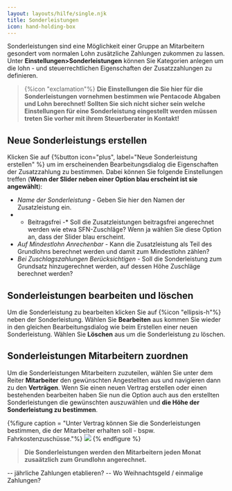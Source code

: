 ```yaml
---
layout: layouts/hilfe/single.njk
title: Sonderleistungen
icon: hand-holding-box  
---
```


Sonderleistungen sind eine Möglichkeit einer Gruppe an Mitarbeitern gesondert vom normalen Lohn zusätzliche Zahlungen zukommen zu lassen. Unter **Einstellungen>Sonderleistungen** können Sie Kategorien anlegen um die lohn - und steuerrechtlichen Eigenschaften der Zusatzzahlungen zu definieren. 

> {%icon "exclamation"%} **Die Einstellungen die Sie hier für die Sonderleistungen vornehmen bestimmen wie Pentacode Abgaben und Lohn berechnet! Sollten Sie sich nicht sicher sein welche Einstellungen für eine Sonderleistung eingestellt werden müssen treten Sie vorher mit ihrem Steuerberater in Kontakt!**

## Neue Sonderleistungs erstellen

Klicken Sie auf {%button icon="plus", label="Neue Sonderleistung erstellen" %} um im erscheinenden Bearbeitungsdialog die Eigenschaften der Zusatzzahlung zu bestimmen. Dabei können Sie folgende Einstellungen treffen (**Wenn der Slider neben einer Option blau erscheint ist sie angewählt**):

- *Name der Sonderleistung -* Geben Sie hier den Namen der Zusatzleistung ein.
- * Beitragsfrei -* Soll die Zusatzleistungen beitragsfrei angerechnet werden wie etwa SFN-Zuschläge? Wenn ja wählen Sie diese Option an, dass der Slider blau erscheint.
- *Auf Mindestlohn Anrechenbar -* Kann die Zusatzleistung als Teil des Grundlohns berechnet werden und damit zum Mindestlohn zählen?
- *Bei Zuschlagszahlungen Berücksichtigen -* Soll die Sonderleistung zum Grundsatz hinzugerechnet werden, auf dessen Höhe Zuschläge berechnet werden?

## Sonderleistungen bearbeiten und löschen

Um die Sonderleistung zu bearbeiten klicken Sie auf {%icon "ellipsis-h"%} neben der Sonderleistung. Wählen Sie **Bearbeiten** aus kommen Sie wieder in den gleichen Bearbeitungsdialog wie beim Erstellen einer neuen Sonderleistung. Wählen Sie **Löschen** aus um die Sonderleistung zu löschen.

## Sonderleistungen Mitarbeitern zuordnen

Um die Sonderleistungen Mitarbeitern zuzuteilen, wählen Sie unter dem Reiter **Mitarbeiter** den gewünschten Angestellten aus und navigieren dann zu den **Verträgen**. Wenn Sie einen neuen Vertrag erstellen oder einen bestehenden bearbeiten haben Sie nun die Option auch aus den erstellten Sonderleistungen die gewünschten auszuwählen und **die Höhe der Sonderleistung zu bestimmen**.

{%figure caption = "Unter Vertrag können Sie die Sonderleistungen bestimmen, die der Mitarbeiter erhalten soll - bspw. Fahrkostenzuschüsse."%}
<img src = "hinzufügen.webp" />
{% endfigure %}

> **Die Sonderleistungen werden den Mitarbeitern jeden Monat zusaätzlich zum Grundlohn angerechnet.**




-- jährliche Zahlungen etablieren?
-- Wo Weihnachtsgeld / einmalige Zahlungen?